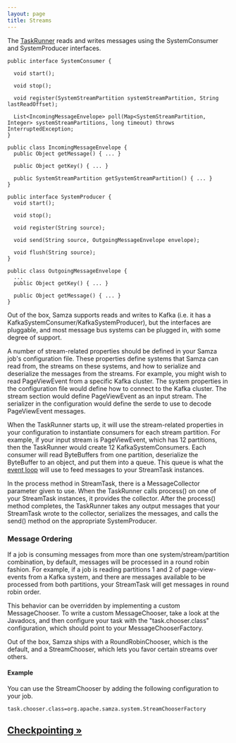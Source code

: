```yaml
---
layout: page
title: Streams
---
```


The [TaskRunner](task-runner.html) reads and writes messages using the SystemConsumer and SystemProducer interfaces.

```
public interface SystemConsumer {

  void start();

  void stop();

  void register(SystemStreamPartition systemStreamPartition, String lastReadOffset);

  List<IncomingMessageEnvelope> poll(Map<SystemStreamPartition, Integer> systemStreamPartitions, long timeout) throws InterruptedException;
}

public class IncomingMessageEnvelope {
  public Object getMessage() { ... }

  public Object getKey() { ... }

  public SystemStreamPartition getSystemStreamPartition() { ... }
}

public interface SystemProducer {
  void start();

  void stop();

  void register(String source);

  void send(String source, OutgoingMessageEnvelope envelope);

  void flush(String source);
}

public class OutgoingMessageEnvelope {
  ...
  public Object getKey() { ... }

  public Object getMessage() { ... }
}
```

Out of the box, Samza supports reads and writes to Kafka (i.e. it has a KafkaSystemConsumer/KafkaSystemProducer), but the interfaces are pluggable, and most message bus systems can be plugged in, with some degree of support.

A number of stream-related properties should be defined in your Samza job's configuration file. These properties define systems that Samza can read from, the streams on these systems, and how to serialize and deserialize the messages from the streams. For example, you might wish to read PageViewEvent from a specific Kafka cluster. The system properties in the configuration file would define how to connect to the Kafka cluster. The stream section would define PageViewEvent as an input stream. The serializer in the configuration would define the serde to use to decode PageViewEvent messages.

When the TaskRunner starts up, it will use the stream-related properties in your configuration to instantiate consumers for each stream partition. For example, if your input stream is PageViewEvent, which has 12 partitions, then the TaskRunner would create 12 KafkaSystemConsumers. Each consumer will read ByteBuffers from one partition, deserialize the ByteBuffer to an object, and put them into a queue. This queue is what the [event loop](event-loop.html) will use to feed messages to your StreamTask instances.

In the process method in StreamTask, there is a MessageCollector parameter given to use. When the TaskRunner calls process() on one of your StreamTask instances, it provides the collector. After the process() method completes, the TaskRunner takes any output messages that your StreamTask wrote to the collector, serializes the messages, and calls the send() method on the appropriate SystemProducer.

### Message Ordering

If a job is consuming messages from more than one system/stream/partition combination, by default, messages will be processed in a round robin fashion. For example, if a job is reading partitions 1 and 2 of page-view-events from a Kafka system, and there are messages available to be processed from both partitions, your StreamTask will get messages in round robin order.

This behavior can be overridden by implementing a custom MessageChooser. To write a custom MessageChooser, take a look at the Javadocs, and then configure your task with the "task.chooser.class" configuration, which should point to your MessageChooserFactory.

Out of the box, Samza ships with a RoundRobinChooser, which is the default, and a StreamChooser, which lets you favor certain streams over others.

#### Example

You can use the StreamChooser by adding the following configuration to your job.

```
task.chooser.class=org.apache.samza.system.StreamChooserFactory
```

## [Checkpointing &raquo;](checkpointing.html)
